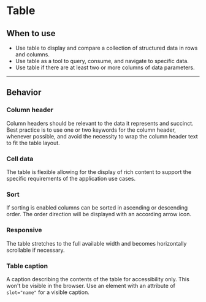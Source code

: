 # Table

<TableOfContents></TableOfContents>

## When to use

- Use table to display and compare a collection of structured data in rows and columns.
- Use table as a tool to query, consume, and navigate to specific data.
- Use table if there are at least two or more columns of data parameters.

---

## Behavior

### Column header

Column headers should be relevant to the data it represents and succinct. 
Best practice is to use one or two keywords for the column header, whenever possible, and avoid the necessity to wrap the column header text to fit the table layout.

### Cell data

The table is flexible allowing for the display of rich content to support the specific requirements of the application use cases.

### Sort

If sorting is enabled columns can be sorted in ascending or descending order. 
The order direction will be displayed with an according arrow icon.  

### Responsive

The table stretches to the full available width and becomes horizontally scrollable if necessary.

### Table caption

A caption describing the contents of the table for accessibility only. 
This won't be visible in the browser. 
Use an element with an attribute of `slot="name"` for a visible caption.
